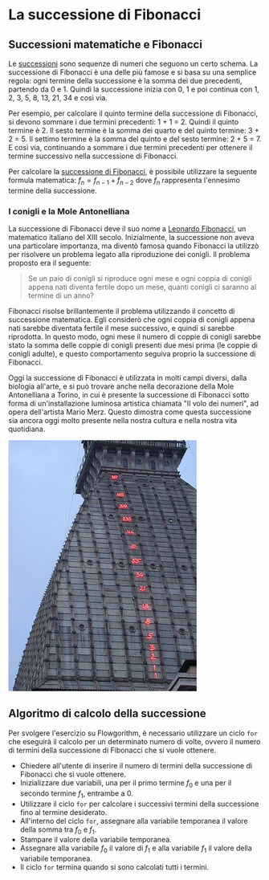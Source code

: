 # La successione di Fibonacci

## Successioni matematiche e Fibonacci
Le [successioni](https://it.wikipedia.org/wiki/Successione_(matematica)) sono sequenze di numeri che seguono un certo schema. La successione di Fibonacci è una delle più famose e si basa su una semplice regola: ogni termine della successione è la somma dei due precedenti, partendo da 0 e 1. Quindi la successione inizia con 0, 1 e poi continua con 1, 2, 3, 5, 8, 13, 21, 34 e così via.

Per esempio, per calcolare il quinto termine della successione di Fibonacci, si devono sommare i due termini precedenti: 1 + 1 = 2. Quindi il quinto termine è 2. Il sesto termine è la somma dei quarto e del quinto termine: 3 + 2 = 5. Il settimo termine è la somma del quinto e del sesto termine: 2 + 5 = 7. E così via, continuando a sommare i due termini precedenti per ottenere il termine successivo nella successione di Fibonacci.

Per calcolare la [successione di Fibonacci](https://it.wikipedia.org/wiki/Successione_di_Fibonacci), è possibile utilizzare la seguente formula matematica: $f_n = f_{n-1} + f_{n-2}$ dove $f_n$ rappresenta l'ennesimo termine della successione.

### I conigli e la Mole Antonelliana
La successione di Fibonacci deve il suo nome a [Leonardo Fibonacci](https://it.wikipedia.org/wiki/Leonardo_Fibonacci), un matematico italiano del XIII secolo. Inizialmente, la successione non aveva una particolare importanza, ma diventò famosa quando Fibonacci la utilizzò per risolvere un problema legato alla riproduzione dei conigli. Il problema proposto era il seguente:
> Se un paio di conigli si riproduce ogni mese e ogni coppia di conigli appena nati diventa fertile dopo un mese, quanti conigli ci saranno al termine di un anno?

Fibonacci risolse brillantemente il problema utilizzando il concetto di successione matematica. Egli considerò che ogni coppia di conigli appena nati sarebbe diventata fertile il mese successivo, e quindi si sarebbe riprodotta. In questo modo, ogni mese il numero di coppie di conigli sarebbe stato la somma delle coppie di conigli presenti due mesi prima (le coppie di conigli adulte), e questo comportamento seguiva proprio la successione di Fibonacci.

Oggi la successione di Fibonacci è utilizzata in molti campi diversi, dalla biologia all'arte, e si può trovare anche nella decorazione della Mole Antonelliana a Torino, in cui è presente la successione di Fibonacci sotto forma di un'installazione luminosa artistica chiamata "Il volo dei numeri", ad opera dell'artista Mario Merz. Questo dimostra come questa successione sia ancora oggi molto presente nella nostra cultura e nella nostra vita quotidiana.

![La successione di Fibonacci sulla Mole Antonelliana](/media/Mole-Antonelliana-sequenza-Fibonacci.jpg)

## Algoritmo di calcolo della successione
Per svolgere l'esercizio su Flowgorithm, è necessario utilizzare un ciclo `for` che eseguirà il calcolo per un determinato numero di volte, ovvero il numero di termini della successione di Fibonacci che si vuole ottenere.

* Chiedere all'utente di inserire il numero di termini della successione di Fibonacci che si vuole ottenere.
* Inizializzare due variabili, una per il primo termine $f_0$ e una per il secondo termine $f_1$, entrambe a 0.
* Utilizzare il ciclo `for` per calcolare i successivi termini della successione fino al termine desiderato.
* All'interno del ciclo `for`, assegnare alla variabile temporanea il valore della somma tra $f_0$ e $f_1$.
* Stampare il valore della variabile temporanea.
* Assegnare alla variabile $f_0$ il valore di $f_1$ e alla variabile $f_1$ il valore della variabile temporanea.
* Il ciclo `for` termina quando si sono calcolati tutti i termini.
